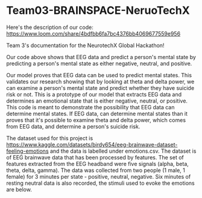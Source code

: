 # Team03-BRAINSPACE-NeruoTechX

Here's the description of our code: https://www.loom.com/share/4bdfbb6fa7bc4376bb4069677559e956

Team 3's documentation for the NeurotechX Global Hackathon!

Our code above shows that EEG data and predict a person's mental state by predicting a person's mental state as either negative, neutral, and positive.

Our model proves that EEG data can be used to predict mental states. This validates our research showing that by looking at theta and delta power, we can examine a person's mental state and predict whether they have suicide risk or not. This is a prototype of our model that extracts EEG data and determines an emotional state that is either negative, neutral, or positive. This code is meant to demonstrate the possibility that EEG data can determine mental states. If EEG data, can determine mental states than it proves that it's possible to examine theta and delta power, which comes from EEG data, and determine a person's suicide risk.

The dataset used for this project is https://www.kaggle.com/datasets/birdy654/eeg-brainwave-dataset-feeling-emotions and the data is labelled under emotions.csv. The dataset is of EEG brainwave data that has been processed by features. The set of features extracted from the
EEG headband were five signals (alpha, beta, theta, delta, gamma). The data was collected from two people (1 male, 1 female) for 3 minutes per state - positive, neutral, negative. Six minutes of resting neutral data is also recorded, the stimuli used to evoke the emotions are below.

